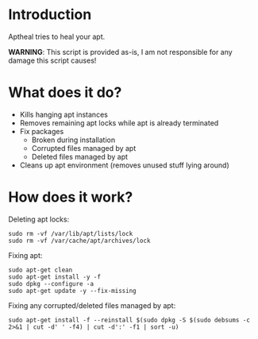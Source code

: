 # Introduction

Aptheal tries to heal your apt.

**WARNING**: This script is provided as-is, I am not responsible for any damage this script causes!


# What does it do?

* Kills hanging apt instances
* Removes remaining apt locks while apt is already terminated
* Fix packages
  * Broken during installation
  * Corrupted files managed by apt
  * Deleted files managed by apt
* Cleans up apt environment (removes unused stuff lying around)


# How does it work?

Deleting apt locks:
```
sudo rm -vf /var/lib/apt/lists/lock
sudo rm -vf /var/cache/apt/archives/lock
```

Fixing apt:
```
sudo apt-get clean
sudo apt-get install -y -f
sudo dpkg --configure -a
sudo apt-get update -y --fix-missing
```

Fixing any corrupted/deleted files managed by apt:
```
sudo apt-get install -f --reinstall $(sudo dpkg -S $(sudo debsums -c 2>&1 | cut -d' ' -f4) | cut -d':' -f1 | sort -u)
```

